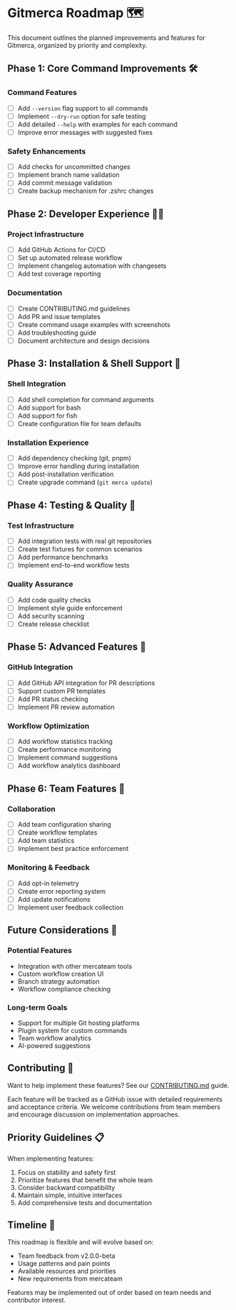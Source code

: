 # Gitmerca Roadmap 🗺️

This document outlines the planned improvements and features for Gitmerca, organized by priority and complexity.

## Phase 1: Core Command Improvements 🛠️

### Command Features
- [ ] Add `--version` flag support to all commands
- [ ] Implement `--dry-run` option for safe testing
- [ ] Add detailed `--help` with examples for each command
- [ ] Improve error messages with suggested fixes

### Safety Enhancements
- [ ] Add checks for uncommitted changes
- [ ] Implement branch name validation
- [ ] Add commit message validation
- [ ] Create backup mechanism for .zshrc changes

## Phase 2: Developer Experience 👩‍💻

### Project Infrastructure
- [ ] Add GitHub Actions for CI/CD
- [ ] Set up automated release workflow
- [ ] Implement changelog automation with changesets
- [ ] Add test coverage reporting

### Documentation
- [ ] Create CONTRIBUTING.md guidelines
- [ ] Add PR and issue templates
- [ ] Create command usage examples with screenshots
- [ ] Add troubleshooting guide
- [ ] Document architecture and design decisions

## Phase 3: Installation & Shell Support 🔧

### Shell Integration
- [ ] Add shell completion for command arguments
- [ ] Add support for bash
- [ ] Add support for fish
- [ ] Create configuration file for team defaults

### Installation Experience
- [ ] Add dependency checking (git, pnpm)
- [ ] Improve error handling during installation
- [ ] Add post-installation verification
- [ ] Create upgrade command (`git merca update`)

## Phase 4: Testing & Quality 🧪

### Test Infrastructure
- [ ] Add integration tests with real git repositories
- [ ] Create test fixtures for common scenarios
- [ ] Add performance benchmarks
- [ ] Implement end-to-end workflow tests

### Quality Assurance
- [ ] Add code quality checks
- [ ] Implement style guide enforcement
- [ ] Add security scanning
- [ ] Create release checklist

## Phase 5: Advanced Features 🚀

### GitHub Integration
- [ ] Add GitHub API integration for PR descriptions
- [ ] Support custom PR templates
- [ ] Add PR status checking
- [ ] Implement PR review automation

### Workflow Optimization
- [ ] Add workflow statistics tracking
- [ ] Create performance monitoring
- [ ] Implement command suggestions
- [ ] Add workflow analytics dashboard

## Phase 6: Team Features 👥

### Collaboration
- [ ] Add team configuration sharing
- [ ] Create workflow templates
- [ ] Add team statistics
- [ ] Implement best practice enforcement

### Monitoring & Feedback
- [ ] Add opt-in telemetry
- [ ] Create error reporting system
- [ ] Add update notifications
- [ ] Implement user feedback collection

## Future Considerations 🔮

### Potential Features
- Integration with other mercateam tools
- Custom workflow creation UI
- Branch strategy automation
- Workflow compliance checking

### Long-term Goals
- Support for multiple Git hosting platforms
- Plugin system for custom commands
- Team workflow analytics
- AI-powered suggestions

## Contributing 🤝

Want to help implement these features? See our [CONTRIBUTING.md](CONTRIBUTING.md) guide.

Each feature will be tracked as a GitHub issue with detailed requirements and acceptance criteria. We welcome contributions from team members and encourage discussion on implementation approaches.

## Priority Guidelines 📋

When implementing features:
1. Focus on stability and safety first
2. Prioritize features that benefit the whole team
3. Consider backward compatibility
4. Maintain simple, intuitive interfaces
5. Add comprehensive tests and documentation

## Timeline 📅

This roadmap is flexible and will evolve based on:
- Team feedback from v2.0.0-beta
- Usage patterns and pain points
- Available resources and priorities
- New requirements from mercateam

Features may be implemented out of order based on team needs and contributor interest.
